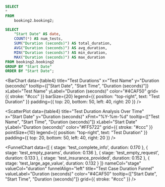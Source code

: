 ```sql table4
SELECT
*
FROM
    booking2.booking2;
```

```sql table5
SELECT
    "Start Date" AS date,
    COUNT(*) AS num_tests,
    SUM("Duration (seconds)") AS total_duration,
    AVG("Duration (seconds)") AS avg_duration,
    MIN("Duration (seconds)") AS min_duration,
    MAX("Duration (seconds)") AS max_duration
FROM booking2.booking2
GROUP BY "Start Date"
ORDER BY "Start Date";
```

<BarChart
    data={table4}
    title="Test Durations"
    x="Test Name"
    y="Duration (seconds)"
    tooltip={["Start Date", "Start Time", "Duration (seconds)"]}
    xLabel="Test Name"
    yLabel="Duration (seconds)"
    color="#4CAF50"
    grid={{ stroke: "#ccc" }}
    barSize={20} 
    legend={{ position: "top-right", text: "Test Duration" }} 
    padding={{ top: 20, bottom: 50, left: 40, right: 20 }} 
/>

<ScatterPlot
    data={table4}
    title="Test Duration Analysis Over Time"
    x="Start Date"
    y="Duration (seconds)"
    xFmt="%Y-%m-%d"
    tooltip={["Test Name", "Start Time", "Duration (seconds)"]}
    xLabel="Start Date"
    yLabel="Duration (seconds)"
    color="#FF5722"
    grid={{ stroke: "#ccc" }}
    pointSize={10}
    legend={{ position: "top-right", text: "Test Duration" }} 
    padding={{ top: 20, bottom: 50, left: 40, right: 20 }} 
/>

<FunnelChart 
    data={[
        { stage: 'test_complete_info', duration: 0.170 },
        { stage: 'test_empty_params', duration: 0.136 },
        { stage: 'test_empty_request', duration: 0.133 },
        { stage: 'test_insurance_provided', duration: 0.152 },
        { stage: 'test_large_age_value', duration: 0.132 }
    ]}
    nameCol="stage"
    valueCol="duration"
    funnelAlign="left"
    title="Test Case Duration Funnel"
    valueLabel="Duration (seconds)"
    color="#4CAF50"
    tooltip={["Start Date", "Start Time", "Duration (seconds)"]}
    grid={{ stroke: "#ccc" }}
/>
